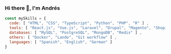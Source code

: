 ### Hi there 👋, I'm Andrés

```js
const mySkills = {
  code: [ "HTML", "CSS", "TypeScript", "Python", "PHP", "R" ] ,
  tools: [ "React.js", "Vue.js", "Laravel", "Drupal", "Magento", "Shopify", "Bootstrap" ] ,
  databases: [ "MySQL", "PostgreSQL", "MongoDB", "Redis" ] ,
  others: [ "Docker", "Lando", "Git workflow" ] ,
  languages: [ "Spanish", "English", "German" ]
}
```

<!--
**andresgerz/andresgerz** is a ✨ _special_ ✨ repository because its `README.md` (this file) appears on your GitHub profile.
